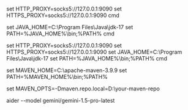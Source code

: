 set HTTP_PROXY=socks5://127.0.0.1:9090
set HTTPS_PROXY=socks5://127.0.0.1:9090
cmd



set JAVA_HOME=C:\Program Files\Java\jdk-17
set PATH=%JAVA_HOME%\bin;%PATH%
cmd


set HTTP_PROXY=socks5://127.0.0.1:9090
set HTTPS_PROXY=socks5://127.0.0.1:9090
set JAVA_HOME=C:\Program Files\Java\jdk-17
set PATH=%JAVA_HOME%\bin;%PATH%
cmd


set MAVEN_HOME=C:\apache-maven-3.9.9
set PATH=%MAVEN_HOME%\bin;%PATH%


set MAVEN_OPTS=-Dmaven.repo.local=D:\your-maven-repo

aider --model gemini/gemini-1.5-pro-latest